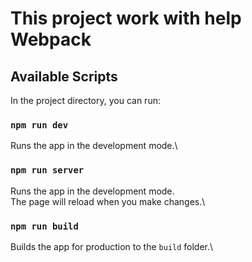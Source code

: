 # This project work with help Webpack

## Available Scripts

In the project directory, you can run:

### `npm run dev`

Runs the app in the development mode.\

### `npm run server`

Runs the app in the development mode.\
The page will reload when you make changes.\

### `npm run build`

Builds the app for production to the `build` folder.\